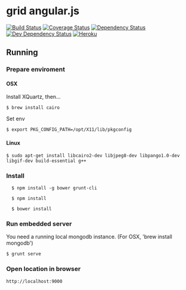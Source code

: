 # grid angular.js

[![Build Status][travis-image]][travis-url]
[![Coverage Status][coveralls-image]][coveralls-url]
[![Dependency Status][dep-image]][dep-url]
[![Dev Dependency Status][dev-dep-image]][dev-dep-url]
[![Heroku][heroku-image]][heroku-url]

[travis-image]: https://travis-ci.org/iromu/grid-angularjs.svg?branch=develop
[travis-url]: https://travis-ci.org/iromu/grid-angularjs

[coveralls-image]: https://coveralls.io/repos/iromu/grid-angularjs/badge.svg?branch=develop
[coveralls-url]: https://coveralls.io/r/iromu/grid-angularjs?branch=develop

[dep-image]: https://david-dm.org/iromu/grid-angularjs.svg
[dep-url]: https://david-dm.org/iromu/grid-angularjs#info=dependencies&view=table

[dev-dep-image]: https://david-dm.org/iromu/grid-angularjs/dev-status.svg
[dev-dep-url]: https://david-dm.org/iromu/grid-angularjs#info=devDependencies&view=table

[heroku-image]: https://heroku-badge.herokuapp.com/?app=grid-angularjs
[heroku-url]: https://grid-angularjs.herokuapp.com


## Running

### Prepare enviroment
  
#### OSX
  
  Install XQuartz, then...

    $ brew install cairo
    
   Set env
   
    $ export PKG_CONFIG_PATH=/opt/X11/lib/pkgconfig
    
#### Linux

    $ sudo apt-get install libcairo2-dev libjpeg8-dev libpango1.0-dev libgif-dev build-essential g++

  
  
### Install
  
      $ npm install -g bower grunt-cli
    
      $ npm install
    
      $ bower install
  
### Run embedded server

You need a running local mongodb instance. (For OSX, 'brew install mongodb')

    $ grunt serve
  
### Open location in browser

    http://localhost:9000
